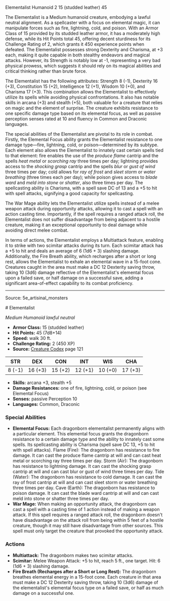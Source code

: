 <MonsterName/>Elementalist</MonsterName>
<CreatureType/>Humanoid</CreatureType>
<CR/>2</CR>
<AC/>15 (studded leather)</AC>
<HP/>45</HP>
<summary>The Elementalist is a Medium humanoid creature, embodying a lawful neutral alignment. As a spellcaster with a focus on elemental magic, it can manipulate forces such as fire, lightning, cold, and poison. With an Armor Class of 15 provided by its studded leather armor, it has a moderately high defense, while its Hit Points total 45, offering decent sturdiness for its Challenge Rating of 2, which grants it 450 experience points when defeated. The Elementalist possesses strong Dexterity and Charisma, at +3 each, making it quite capable in both stealthy endeavors and magical attacks. However, its Strength is notably low at -1, representing a very bad physical prowess, which suggests it should rely on its magical abilities and critical thinking rather than brute force. </summary>

<detail>

The Elementalist has the following attributes: Strength 8 (-1), Dexterity 16 (+3), Constitution 15 (+2), Intelligence 12 (+1), Wisdom 10 (+0), and Charisma 17 (+3). This combination allows the Elementalist to effectively utilize its spells while avoiding physical confrontations. It also has notable skills in arcana (+3) and stealth (+5), both valuable for a creature that relies on magic and the element of surprise. The creature exhibits resistance to one specific damage type based on its elemental focus, as well as passive perception senses rated at 10 and fluency in Common and Draconic languages.

The special abilities of the Elementalist are pivotal to its role in combat. Firstly, the Elemental Focus ability grants the Elementalist resistance to one damage type—fire, lightning, cold, or poison—determined by its subtype. Each element also allows the Elementalist to innately cast certain spells tied to that element: fire enables the use of the *produce flame* cantrip and the spells *heat metal* or *scorching ray* three times per day; lightning provides access to the *shocking grasp* cantrip and the spells *blur* or *gust of wind* three times per day; cold allows for *ray of frost* and *sleet storm* or *water breathing* (three times each per day); while poison gives access to *blade ward* and *meld into stone* or *shatter*, also three times per day. The spellcasting ability is Charisma, with a spell save DC of 13 and a +5 to hit with spell attacks, signifying a good capacity for spellcasting. 

The War Mage ability lets the Elementalist utilize spells instead of a melee weapon attack during opportunity attacks, allowing it to cast a spell with an action casting time. Importantly, if the spell requires a ranged attack roll, the Elementalist does not suffer disadvantage from being adjacent to a hostile creature, making it an exceptional opportunity to deal damage while avoiding direct melee combat.

In terms of actions, the Elementalist employs a Multiattack feature, enabling it to strike with two scimitar attacks during its turn. Each scimitar attack has a +5 to hit and deals an average of 6 (1d6 + 3) slashing damage. Additionally, the Fire Breath ability, which recharges after a short or long rest, allows the Elementalist to exhale an elemental wave in a 15-foot cone. Creatures caught in the area must make a DC 12 Dexterity saving throw, taking 10 (3d6) damage reflective of the Elementalist's elemental focus upon a failed save, or half damage on a successful save, adding a significant area-of-effect capability to its combat proficiency.</detail>



---

Source: 5e_artisinal_monsters

<statblock>
# Elementalist

*Medium* *Humanoid* *lawful neutral*

- **Armor Class:** 15 (studded leather)
- **Hit Points:** 45 (7d8+14)
- **Speed:** walk 30 ft.
- **Challenge Rating:** 2 (450 XP)
- **Source:** [Creature Codex](https://koboldpress.com/kpstore/product/creature-codex-for-5th-edition-dnd) page 121

| STR | DEX | CON | INT | WIS | CHA |
| --- | --- | --- | --- | --- | --- |
| 8 (-1) | 16 (+3) | 15 (+2) | 12 (+1) | 10 (+0) | 17 (+3) |

- **Skills:** arcana +3, stealth +5
- **Damage Resistances:** one of fire, lightning, cold, or poison (see Elemental Focus)
- **Senses:** passive Perception 10
- **Languages:** Common, Draconic

### Special Abilities

- **Elemental Focus:** Each dragonborn elementalist permanently aligns with a particular element. This elemental focus grants the dragonborn resistance to a certain damage type and the ability to innately cast some spells. Its spellcasting ability is Charisma (spell save DC 13, +5 to hit with spell attacks).
Flame (Fire): The dragonborn has resistance to fire damage. It can cast the produce flame cantrip at will and can cast heat metal or scorching ray three times per day.
Storm (Air): The dragonborn has resistance to lightning damage. It can cast the shocking grasp cantrip at will and can cast blur or gust of wind three times per day.
Tide (Water): The dragonborn has resistance to cold damage. It can cast the ray of frost cantrip at will and can cast sleet storm or water breathing three times per day. 
Cave (Earth): The dragonborn has resistance to poison damage. It can cast the blade ward cantrip at will and can cast meld into stone or shatter three times per day.
- **War Mage:** When making an opportunity attack, the dragonborn can cast a spell with a casting time of 1 action instead of making a weapon attack. If this spell requires a ranged attack roll, the dragonborn doesn't have disadvantage on the attack roll from being within 5 feet of a hostile creature, though it may still have disadvantage from other sources. This spell must only target the creature that provoked the opportunity attack.

### Actions

- **Multiattack:** The dragonborn makes two scimitar attacks.
- **Scimitar:** Melee Weapon Attack: +5 to hit, reach 5 ft., one target. Hit: 6 (1d6 + 3) slashing damage.
- **Fire Breath (Recharges after a Short or Long Rest):** The dragonborn breathes elemental energy in a 15-foot cone. Each creature in that area must make a DC 12 Dexterity saving throw, taking 10 (3d6) damage of the elementalist's elemental focus type on a failed save, or half as much damage on a successful one.


</statblock>


